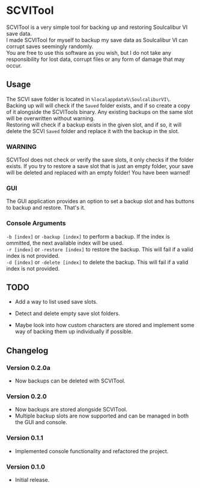 ﻿# SCVITool
SCVITool is a very simple tool for backing up and restoring Soulcalibur VI save data.<br>
I made SCVITool for myself to backup my save data as Soulcalibur VI can corrupt saves seemingly randomly.<br>
You are free to use this software as you wish, but I do not take any responsibility for lost data, corrupt files or any
form of damage that may occur.

## Usage
The SCVI save folder is located in `%localappdata%\SoulcaliburVI\`.<br>
Backing up will will check if the `Saved` folder exists, and if so create a copy of it alongside the SCVITools binary.
Any existing backups on the same slot will be overwritten without warning.<br>
Restoring will check if a backup exists in the given slot, and if so, it will delete the SCVI `Saved` folder and replace
it with the backup in the slot.<br>

### WARNING
SCVITool does not check or verify the save slots, it only checks if the folder exists. If you try to restore a save slot
that is just an empty folder, your save will be deleted and replaced with an empty folder! You have been warned!<br>

### GUI
The GUI application provides an option to set a backup slot and has buttons to backup and restore. That's it.

### Console Arguments
`-b [index]` or `-backup [index]` to perform a backup. If the index is ommitted, the next available index will be used.<br>
`-r [index]` or `-restore [index]` to restore the backup. This will fail if a valid index is not provided.<br>
`-d [index]` or `-delete [index]` to delete the backup. This will fail if a valid index is not provided.<br>

## TODO
- Add a way to list used save slots.
- Detect and delete empty save slot folders.

- Maybe look into how custom characters are stored and implement some way of backing them up individually if possible.

## Changelog
### Version 0.2.0a
- Now backups can be deleted with SCVITool.

### Version 0.2.0
- Now backups are stored alongside SCVITool.
- Multiple backup slots are now supported and can be managed in both the GUI and console.

### Version 0.1.1
- Implemented console functionality and refactored the project.

### Version 0.1.0
- Initial release.

